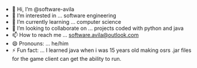 - 👋 Hi, I’m @software-avila
- 👀 I’m interested in ... software engineering
- 🌱 I’m currently learning ... computer science
- 💞️ I’m looking to collaborate on ... projects coded with python and java
- 📫 How to reach me ... software.avila@outlook.com
- 😄 Pronouns: ... he/him
- ⚡ Fun fact: ... I learned java when i was 15 years old making osrs .jar files for the game client can get the ability to run.

<!---
software-avila/software-avila is a ✨ special ✨ repository because its `README.md` (this file) appears on your GitHub profile.
You can click the Preview link to take a look at your changes.
--->
